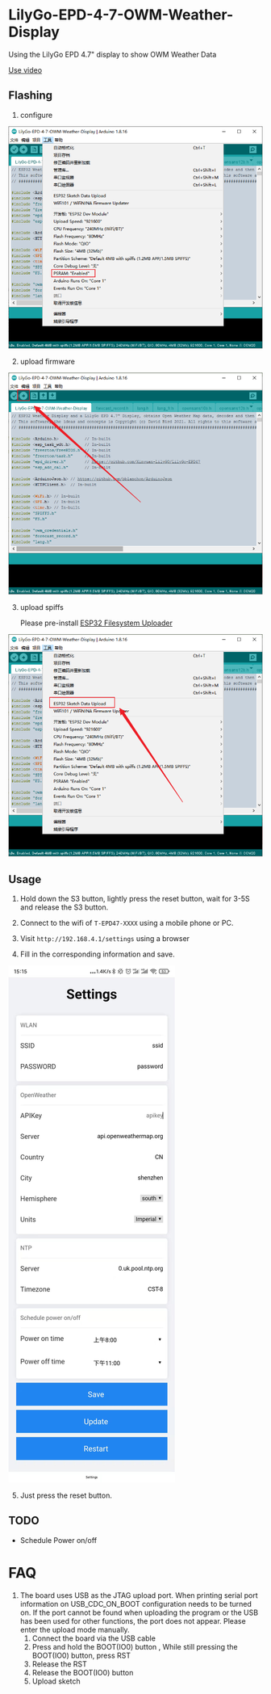# LilyGo-EPD-4-7-OWM-Weather-Display

Using the LilyGo EPD 4.7" display to show OWM Weather Data

[Use video](https://youtu.be/uAZpSffkbbc)

## Flashing

1. configure

![Arduino config](./img/arduino_config.png "Arduino config")

2. upload firmware

![upload firmware](./img/upload_firmware.png "upload firmware")

3. upload spiffs

    Please pre-install [ESP32 Filesystem Uploader](https://randomnerdtutorials.com/install-esp32-filesystem-uploader-arduino-ide/)

![upload spiffs](./img/upload_spiffs.png "upload spiffs")

## Usage

1. Hold down the S3 button, lightly press the reset button, wait for 3-5S and release the S3 button.

2. Connect to the wifi of `T-EPD47-XXXX` using a mobile phone or PC.

3. Visit `http://192.168.4.1/settings` using a browser

4. Fill in the corresponding information and save.

![settings page](./img/settings_page.jpg "settings page")

5. Just press the reset button.

## TODO

* Schedule Power on/off


# FAQ

1. The board uses USB as the JTAG upload port. When printing serial port information on USB_CDC_ON_BOOT configuration needs to be turned on.
If the port cannot be found when uploading the program or the USB has been used for other functions, the port does not appear.
Please enter the upload mode manually.
   1. Connect the board via the USB cable
   2. Press and hold the BOOT(IO0) button , While still pressing the BOOT(IO0) button, press RST
   3. Release the RST
   4. Release the BOOT(IO0) button
   5. Upload sketch

